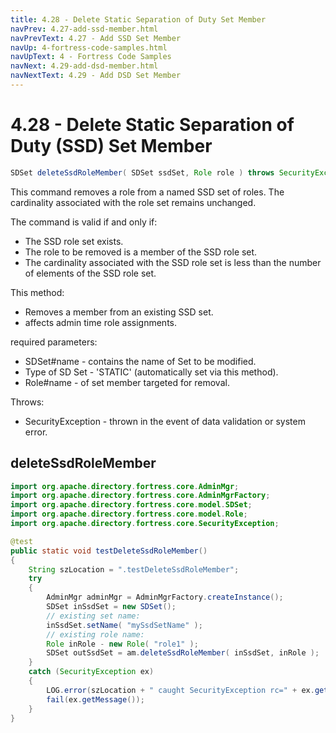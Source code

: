 ```yaml
---
title: 4.28 - Delete Static Separation of Duty Set Member
navPrev: 4.27-add-ssd-member.html
navPrevText: 4.27 - Add SSD Set Member
navUp: 4-fortress-code-samples.html
navUpText: 4 - Fortress Code Samples
navNext: 4.29-add-dsd-member.html
navNextText: 4.29 - Add DSD Set Member
---
```


# 4.28 - Delete Static Separation of Duty (SSD) Set Member

```java
SDSet deleteSsdRoleMember( SDSet ssdSet, Role role ) throws SecurityException;
```

This command removes a role from a named SSD set of roles. The cardinality associated with the role set remains unchanged.

The command is valid if and only if:

- The SSD role set exists.
- The role to be removed is a member of the SSD role set.
- The cardinality associated with the SSD role set is less than the number of elements of the SSD role set.

This method:
- Removes a member from an existing SSD set.
- affects admin time role assignments.

required parameters:
- SDSet#name - contains the name of Set to be modified.
- Type of SD Set - 'STATIC' (automatically set via this method).
- Role#name - of set member targeted for removal.

Throws:
- SecurityException - thrown in the event of data validation or system error.

## deleteSsdRoleMember

```java
import org.apache.directory.fortress.core.AdminMgr;
import org.apache.directory.fortress.core.AdminMgrFactory;
import org.apache.directory.fortress.core.model.SDSet;
import org.apache.directory.fortress.core.model.Role;
import org.apache.directory.fortress.core.SecurityException;

@test
public static void testDeleteSsdRoleMember()
{
    String szLocation = ".testDeleteSsdRoleMember";
    try
    {
        AdminMgr adminMgr = AdminMgrFactory.createInstance();
        SDSet inSsdSet = new SDSet();
        // existing set name:
        inSsdSet.setName( "mySsdSetName" );
        // existing role name:
        Role inRole - new Role( "role1" );
        SDSet outSsdSet = am.deleteSsdRoleMember( inSsdSet, inRole );
    }
    catch (SecurityException ex)
    {
        LOG.error(szLocation + " caught SecurityException rc=" + ex.getErrorId() + ", msg=" + ex.getMessage(), ex);
        fail(ex.getMessage());
    }
}
```
